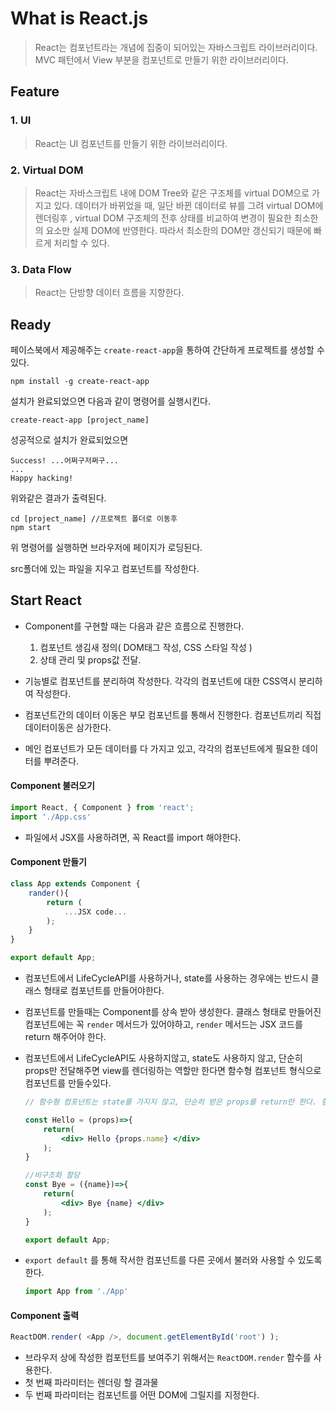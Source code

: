 # What is React.js

> React는 컴포넌트라는 개념에 집중이 되어있는 자바스크립트 라이브러리이다. MVC 패턴에서 View 부분을 컴포넌트로 만들기 위한 라이브러리이다.



## Feature

### 1. UI

> React는  UI 컴포넌트를 만들기 위한 라이브러리이다.

### 2. Virtual DOM

> React는 자바스크립트 내에  DOM Tree와 같은 구조체를 virtual DOM으로 가지고 있다. 데이터가 바뀌었을 때, 일단 바뀐 데이터로 뷰를 그려 virtual DOM에 렌더링후 , virtual DOM 구조체의 전후 상태를 비교하여 변경이 필요한 최소한의 요소만 실제 DOM에 반영한다. 따라서 최소한의 DOM만 갱신되기 때문에 빠르게 처리할 수 있다.

### 3. Data Flow

> React는 단방향 데이터 흐름을 지향한다. 



## Ready

페이스북에서 제공해주는 `create-react-app`을 통하여 간단하게 프로젝트를 생성할 수 있다.

```terminal
npm install -g create-react-app
```

설치가 완료되었으면 다음과 같이 명령어를 실행시킨다.

```terminal
create-react-app [project_name]
```

성공적으로 설치가 완료되었으면

```terminal
Success! ...어쩌구저쩌구...
...
Happy hacking!
```

위와같은 결과가 출력된다.

```terminal
cd [project_name] //프로젝트 폴더로 이동후
npm start
```

위 명령어를 실행하면 브라우저에 페이지가 로딩된다.

src폴더에 있는 파일을 지우고 컴포넌트를 작성한다.



## Start React

- Component를 구현할 때는 다음과 같은 흐름으로 진행한다.

  1. 컴포넌트 생김새 정의( DOM태그 작성, CSS 스타일 작성 )
  2. 상태 관리 및 props값 전달.

- 기능별로 컴포넌트를 분리하여 작성한다. 각각의 컴포넌트에 대한 CSS역시 분리하여 작성한다.

- 컴포넌트간의 데이터 이동은 부모 컴포넌트를 통해서 진행한다. 컴포넌트끼리 직접 데이터이동은 삼가한다.

- 메인 컴포넌트가 모든 데이터를 다 가지고 있고, 각각의 컴포넌트에게 필요한 데이터를 뿌려준다.


#### Component 불러오기

```javascript
import React, { Component } from 'react';
import './App.css'
```

- 파일에서 JSX를 사용하려면, 꼭 React를 import 해야한다.


#### Component 만들기

```javascript
class App extends Component {
    rander(){
        return (
            ...JSX code...
        );
    }
}

export default App;
```

- 컴포넌트에서 LifeCycleAPI를 사용하거나, state를 사용하는 경우에는 반드시 클래스 형태로 컴포넌트를 만들어야한다.

- 컴포넌트를 만들때는 Component를 상속 받아 생성한다. 클래스 형태로 만들어진 컴포넌트에는 꼭 `render` 메서드가 있어야하고, `render` 메서드는 JSX 코드를 return 해주어야 한다.

- 컴포넌트에서 LifeCycleAPI도 사용하지않고, state도 사용하지 않고, 단순히 props만 전달해주면 view를 렌더링하는 역할만 한다면 함수형 컴포넌트 형식으로 컴포넌트를 만들수있다.

  ```jsx
  // 함수형 컴포넌트는 state를 가지지 않고, 단순히 받은 props를 return만 한다. 함수형 컴포넌트 실행시엔 LifeCycle API도 호출되지 않는다.
  
  const Hello = (props)=>{
      return(
          <div> Hello {props.name} </div>
      );
  }
  
  //비구조화 할당
  const Bye = ({name})=>{
      return(
          <div> Bye {name} </div>
      );
  }
  
  export default App; 
  ```

- `export default` 를 통해 작서한 컴포넌트를 다른 곳에서 불러와 사용할 수 있도록 한다.

  ```javascript
  import App from './App'
  ```


#### Component 출력

```javascript
ReactDOM.render( <App />, document.getElementById('root') );
```

- 브라우저 상에 작성한 컴포턴트를 보여주기 위해서는 `ReactDOM.render` 함수를 사용한다.
- 첫 번째 파라미터는 렌더링 할 결과물
- 두 번째 파라미터는 컴포넌트를 어떤 DOM에 그릴지를 지정한다.